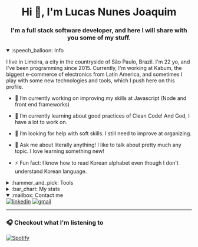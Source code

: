 <h1 align="center">Hi 👋, I'm Lucas Nunes Joaquim</h1>
<h3 align="center">I'm a full stack software developer, and here I will share with you some of my stuff.</h3>


<details open>
  <summary>:speech_balloon: Info </summary>
  
<p>I live in Limeira, a city in the countryside of São Paulo, Brazil. I'm 22 yo, and I've been programming since 2015.  Currently, I'm working at Kabum, the biggest e-commerce of electronics from Latin America, and sometimes I play with some new technologies and tools, which I push here on this profile. </p>
  
- 🔭 I’m currently working on improving my skills at Javascript (Node and front end frameworks)

- 🌱 I’m currently learning about good practices of Clean Code! And God, I have a lot to work on.

- 🤔 I’m looking for help with soft skills. I still need to improve at organizing.

- 💬 Ask me about literally anything! I like to talk about pretty much any topic. I love learning something new!

- ⚡ Fun fact: I know how to read Korean alphabet even though I don't understand Korean language.

</details>

<details>
    <summary>:hammer_and_pick: Tools</summary>

### Languages

- <img src="https://img.shields.io/badge/php-%23777BB4.svg?&style=for-the-badge&logo=php&logoColor=white" alt="php">
- <img src="https://img.shields.io/badge/javascript-%23F7DF1E.svg?&style=for-the-badge&logo=javascript&logoColor=black" alt="javascript">
- <img src="https://img.shields.io/badge/typescript%20-%23007ACC.svg?&style=for-the-badge&logo=typescript&logoColor=white" alt="typescript">

### Styling
- <img src="https://img.shields.io/badge/html5%20-%23E34F26.svg?&style=for-the-badge&logo=html5&logoColor=white" alt="html5">
- <img src="https://img.shields.io/badge/css3%20-%231572B6.svg?&style=for-the-badge&logo=css3&logoColor=white" alt="css3">
- <img src="https://img.shields.io/badge/sass-%23CC6699.svg?&style=for-the-badge&logo=sass&logoColor=white" alt="sass">

### Database
- <img src="https://img.shields.io/badge/mysql-%234479A1.svg?&style=for-the-badge&logo=mysql&logoColor=white" alt="mysql">
- <img src="https://img.shields.io/badge/postgres-%23316192.svg?&style=for-the-badge&logo=postgresql&logoColor=white" alt="postgresql">

### Versioning
- <img src="https://img.shields.io/badge/git-%23F05032.svg?&style=for-the-badge&logo=git&logoColor=white" alt="git">
- <img src="https://img.shields.io/badge/github-%23181717.svg?&style=for-the-badge&logo=github&logoColor=white" alt="github">

### Frameworks
- Frontend
    - <img src="https://img.shields.io/badge/angular%20-%23DD0031.svg?&style=for-the-badge&logo=angular&logoColor=white" alt="angular">
    - <img src="https://img.shields.io/badge/react%20-%2320232a.svg?&style=for-the-badge&logo=react&logoColor=%2361DAFB" alt="react">
    - <img src="https://img.shields.io/badge/vuejs%20-%2335495e.svg?&style=for-the-badge&logo=vue.js&logoColor=%234FC08D" alt="vue">
        <img src="https://img.shields.io/badge/nuxt%20-%2300C58E.svg?&style=for-the-badge&logo=nuxt&logoColor=%234FC08D" alt="nuxt">
- Backend
    - <img src="https://img.shields.io/badge/laravel%20-%23FF2D20.svg?&style=for-the-badge&logo=laravel&logoColor=white" alt="laravel">
    - <img src="https://img.shields.io/badge/express.js%20-%23404d59.svg?&style=for-the-badge" alt="express">
- Styling
    - <img src="https://img.shields.io/badge/bootstrap%20-%23563D7C.svg?&style=for-the-badge&logo=bootstrap&logoColor=white" alt="bootstrap"> 
    - <img src="https://img.shields.io/badge/materialize%20-%23ee6e73.svg?&style=for-the-badge" alt="materialize">

### Systems
- <img src="https://img.shields.io/badge/windows-%230078D6.svg?&style=for-the-badge&logo=windows&logoColor=white" alt="windows">
- <img src="https://img.shields.io/badge/linux-%23FCC624.svg?&style=for-the-badge&logo=linux&logoColor=white" alt="linux">

### Other Stuff I play sometimes
- <img src="https://img.shields.io/badge/gulp-%23CF4647.svg?&style=for-the-badge&logo=gulp&logoColor=white" alt="gulp">
- <img src="https://img.shields.io/badge/chart.js-%23FF6384.svg?&style=for-the-badge&logo=chart.js&logoColor=white" alt="chartjs">

</details>

<details>
    <summary>:bar_chart: My stats</summary>
    <p>
        <img align="left" src="https://github-readme-stats.vercel.app/api/top-langs/?username=lukasnunesj&layout=compact&hide=html" alt="lukasnunesj" />
    </p>
    <p>&nbsp;<img align="center" src="https://github-readme-stats.vercel.app/api?username=lukasnunesj&show_icons=true" alt="lukasnunesj" /></p>
    <!--START_SECTION:waka-->
**I'm an Early 🐤** 

```text
🌞 Morning    16 commits     █████░░░░░░░░░░░░░░░░░░░░   21.62% 
🌆 Daytime    36 commits     ████████████░░░░░░░░░░░░░   48.65% 
🌃 Evening    20 commits     ██████░░░░░░░░░░░░░░░░░░░   27.03% 
🌙 Night      2 commits      ░░░░░░░░░░░░░░░░░░░░░░░░░   2.7%

```
📅 **I'm Most Productive on Monday** 

```text
Monday       20 commits     ██████░░░░░░░░░░░░░░░░░░░   27.03% 
Tuesday      4 commits      █░░░░░░░░░░░░░░░░░░░░░░░░   5.41% 
Wednesday    12 commits     ████░░░░░░░░░░░░░░░░░░░░░   16.22% 
Thursday     11 commits     ███░░░░░░░░░░░░░░░░░░░░░░   14.86% 
Friday       3 commits      █░░░░░░░░░░░░░░░░░░░░░░░░   4.05% 
Saturday     5 commits      █░░░░░░░░░░░░░░░░░░░░░░░░   6.76% 
Sunday       19 commits     ██████░░░░░░░░░░░░░░░░░░░   25.68%

```


📊 **This Week I Spent My Time On** 

```text
⌚︎ Time Zone: America/Sao_Paulo

💬 Programming Languages: 
Ruby                     25 hrs 25 mins      ███████████████████████░░   93.87% 
TypeScript               28 mins             ░░░░░░░░░░░░░░░░░░░░░░░░░   1.77% 
JSON                     23 mins             ░░░░░░░░░░░░░░░░░░░░░░░░░   1.45% 
Text                     21 mins             ░░░░░░░░░░░░░░░░░░░░░░░░░   1.34% 
HTML                     17 mins             ░░░░░░░░░░░░░░░░░░░░░░░░░   1.08%

🔥 Editors: 
VS Code                  27 hrs 5 mins       █████████████████████████   100.0%

🐱‍💻 Projects: 
torre-api                25 hrs 39 mins      ███████████████████████░░   94.7% 
torre-front-end          37 mins             ░░░░░░░░░░░░░░░░░░░░░░░░░   2.3% 
lukasnunesj              26 mins             ░░░░░░░░░░░░░░░░░░░░░░░░░   1.64% 
waka-readme-stats        22 mins             ░░░░░░░░░░░░░░░░░░░░░░░░░   1.36%

💻 Operating System: 
Linux                    27 hrs 5 mins       █████████████████████████   100.0%

```

**I Mostly Code in TypeScript** 

```text
TypeScript               6 repos             ██████████░░░░░░░░░░░░░░░   42.86% 
JavaScript               3 repos             █████░░░░░░░░░░░░░░░░░░░░   21.43% 
HTML                     2 repos             ███░░░░░░░░░░░░░░░░░░░░░░   14.29% 
Vue                      1 repo              █░░░░░░░░░░░░░░░░░░░░░░░░   7.14% 
PHP                      1 repo              █░░░░░░░░░░░░░░░░░░░░░░░░   7.14%

```


**Timeline**

![Chart not found](https://raw.githubusercontent.com/lukasnunesj/lukasnunesj/master/charts/bar_graph.png) 


 Last Updated on 28/06/2021
<!--END_SECTION:waka-->
</details>
   
<details open>
    <summary>:mailbox: Contact me</summary>
    <a href="https://www.linkedin.com/in/lucasnunesjoaquim/" target="_blank"><img src="https://img.shields.io/badge/linkedin-%230077B5.svg?&style=for-the-badge&logo=linkedin&logoColor=white" alt="linkedin"/></a>
    <a href="mailto:lukasnunesj@gmail.com" target="_blank"><img src="https://img.shields.io/badge/gmail-%23D14836.svg?&style=for-the-badge&logo=gmail&logoColor=white" alt="gmail"/></a>
</details>

- - - 

### :headphones: Checkout what I'm listening to

[![Spotify](https://novatorem.lukasnunesj.vercel.app/api/spotify)](https://open.spotify.com/user/lukasnunej)
